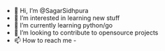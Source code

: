 - 👋 Hi, I’m @SagarSidhpura
- 👀 I’m interested in learning new stuff
- 🌱 I’m currently learning python/go
- 💞️ I’m looking to contribute to opensource projects
- 📫 How to reach me - 

<!---
SagarSidhpura/SagarSidhpura is a ✨ special ✨ repository because its `README.md` (this file) appears on your GitHub profile.
You can click the Preview link to take a look at your changes.
--->
